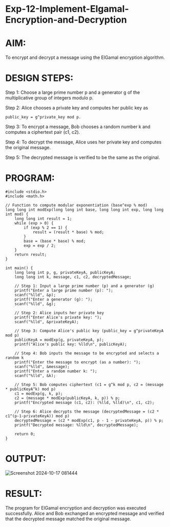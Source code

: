 # Exp-12-Implement-Elgamal-Encryption-and-Decryption
# AIM:
To encrypt and decrypt a message using the ElGamal encryption algorithm.

# DESIGN STEPS:
Step 1:
Choose a large prime number p and a generator g of the multiplicative group of integers modulo p.

Step 2:
Alice chooses a private key and computes her public key as
```
public_key = g^private_key mod p.
```
Step 3:
To encrypt a message, Bob chooses a random number k and computes a ciphertext pair (c1, c2).

Step 4:
To decrypt the message, Alice uses her private key and computes the original message.

Step 5:
The decrypted message is verified to be the same as the original.

# PROGRAM:
```
#include <stdio.h>
#include <math.h>

// Function to compute modular exponentiation (base^exp % mod)
long long int modExp(long long int base, long long int exp, long long int mod) {
    long long int result = 1;
    while (exp > 0) {
        if (exp % 2 == 1) {
            result = (result * base) % mod;
        }
        base = (base * base) % mod;
        exp = exp / 2;
    }
    return result;
}

int main() {
    long long int p, g, privateKeyA, publicKeyA;
    long long int k, message, c1, c2, decryptedMessage;

    // Step 1: Input a large prime number (p) and a generator (g)
    printf("Enter a large prime number (p): ");
    scanf("%lld", &p);
    printf("Enter a generator (g): ");
    scanf("%lld", &g);

    // Step 2: Alice inputs her private key
    printf("Enter Alice's private key: ");
    scanf("%lld", &privateKeyA);

    // Step 3: Compute Alice's public key (public_key = g^privateKeyA mod p)
    publicKeyA = modExp(g, privateKeyA, p);
    printf("Alice's public key: %lld\n", publicKeyA);

    // Step 4: Bob inputs the message to be encrypted and selects a random k
    printf("Enter the message to encrypt (as a number): ");
    scanf("%lld", &message);
    printf("Enter a random number k: ");
    scanf("%lld", &k);

    // Step 5: Bob computes ciphertext (c1 = g^k mod p, c2 = (message * publicKeyA^k) mod p)
    c1 = modExp(g, k, p);
    c2 = (message * modExp(publicKeyA, k, p)) % p;
    printf("Encrypted message (c1, c2): (%lld, %lld)\n", c1, c2);

    // Step 6: Alice decrypts the message (decryptedMessage = (c2 * c1^(p-1-privateKeyA)) mod p)
    decryptedMessage = (c2 * modExp(c1, p - 1 - privateKeyA, p)) % p;
    printf("Decrypted message: %lld\n", decryptedMessage);

    return 0;
}
```
# OUTPUT:

![Screenshot 2024-10-17 081444](https://github.com/user-attachments/assets/0225193a-8c06-47f4-8fc6-ebb1152438dc)

# RESULT:
The program for ElGamal encryption and decryption was executed successfully. Alice and Bob exchanged an encrypted message and verified that the decrypted message matched the original message.
